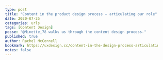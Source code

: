 ```yaml
---
type: post
title: "Content in the product design process — articulating our role"
date: 2020-07-25
categories: urls
tags: [Content Design]
posse: "@Minette_78 walks us through the content design process."
published: true
author: Rachel McConnell
bookmark: https://uxdesign.cc/content-in-the-design-process-articulating-our-role-8a3d882a5550
notes: false
---
```


